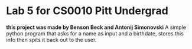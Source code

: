 # Lab 5 for CS0010 Pitt Undergrad
**this project was made by Benson Beck and Antonij Simonovski**
A simple python program that asks for a name as input and a birthdate, stores this info then spits it back out to the user.
